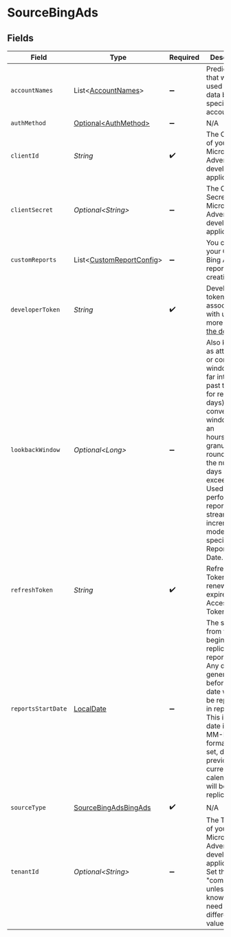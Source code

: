 # SourceBingAds


## Fields

| Field                                                                                                                                                                                                                                                                                                            | Type                                                                                                                                                                                                                                                                                                             | Required                                                                                                                                                                                                                                                                                                         | Description                                                                                                                                                                                                                                                                                                      |
| ---------------------------------------------------------------------------------------------------------------------------------------------------------------------------------------------------------------------------------------------------------------------------------------------------------------- | ---------------------------------------------------------------------------------------------------------------------------------------------------------------------------------------------------------------------------------------------------------------------------------------------------------------- | ---------------------------------------------------------------------------------------------------------------------------------------------------------------------------------------------------------------------------------------------------------------------------------------------------------------- | ---------------------------------------------------------------------------------------------------------------------------------------------------------------------------------------------------------------------------------------------------------------------------------------------------------------- |
| `accountNames`                                                                                                                                                                                                                                                                                                   | List\<[AccountNames](../../models/shared/AccountNames.md)>                                                                                                                                                                                                                                                       | :heavy_minus_sign:                                                                                                                                                                                                                                                                                               | Predicates that will be used to sync data by specific accounts.                                                                                                                                                                                                                                                  |
| `authMethod`                                                                                                                                                                                                                                                                                                     | [Optional\<AuthMethod>](../../models/shared/AuthMethod.md)                                                                                                                                                                                                                                                       | :heavy_minus_sign:                                                                                                                                                                                                                                                                                               | N/A                                                                                                                                                                                                                                                                                                              |
| `clientId`                                                                                                                                                                                                                                                                                                       | *String*                                                                                                                                                                                                                                                                                                         | :heavy_check_mark:                                                                                                                                                                                                                                                                                               | The Client ID of your Microsoft Advertising developer application.                                                                                                                                                                                                                                               |
| `clientSecret`                                                                                                                                                                                                                                                                                                   | *Optional\<String>*                                                                                                                                                                                                                                                                                              | :heavy_minus_sign:                                                                                                                                                                                                                                                                                               | The Client Secret of your Microsoft Advertising developer application.                                                                                                                                                                                                                                           |
| `customReports`                                                                                                                                                                                                                                                                                                  | List\<[CustomReportConfig](../../models/shared/CustomReportConfig.md)>                                                                                                                                                                                                                                           | :heavy_minus_sign:                                                                                                                                                                                                                                                                                               | You can add your Custom Bing Ads report by creating one.                                                                                                                                                                                                                                                         |
| `developerToken`                                                                                                                                                                                                                                                                                                 | *String*                                                                                                                                                                                                                                                                                                         | :heavy_check_mark:                                                                                                                                                                                                                                                                                               | Developer token associated with user. See more info <a href="https://docs.microsoft.com/en-us/advertising/guides/get-started?view=bingads-13#get-developer-token"> in the docs</a>.                                                                                                                              |
| `lookbackWindow`                                                                                                                                                                                                                                                                                                 | *Optional\<Long>*                                                                                                                                                                                                                                                                                                | :heavy_minus_sign:                                                                                                                                                                                                                                                                                               | Also known as attribution or conversion window. How far into the past to look for records (in days). If your conversion window has an hours/minutes granularity, round it up to the number of days exceeding. Used only for performance report streams in incremental mode without specified Reports Start Date. |
| `refreshToken`                                                                                                                                                                                                                                                                                                   | *String*                                                                                                                                                                                                                                                                                                         | :heavy_check_mark:                                                                                                                                                                                                                                                                                               | Refresh Token to renew the expired Access Token.                                                                                                                                                                                                                                                                 |
| `reportsStartDate`                                                                                                                                                                                                                                                                                               | [LocalDate](https://docs.oracle.com/javase/8/docs/api/java/time/LocalDate.html)                                                                                                                                                                                                                                  | :heavy_minus_sign:                                                                                                                                                                                                                                                                                               | The start date from which to begin replicating report data. Any data generated before this date will not be replicated in reports. This is a UTC date in YYYY-MM-DD format. If not set, data from previous and current calendar year will be replicated.                                                         |
| `sourceType`                                                                                                                                                                                                                                                                                                     | [SourceBingAdsBingAds](../../models/shared/SourceBingAdsBingAds.md)                                                                                                                                                                                                                                              | :heavy_check_mark:                                                                                                                                                                                                                                                                                               | N/A                                                                                                                                                                                                                                                                                                              |
| `tenantId`                                                                                                                                                                                                                                                                                                       | *Optional\<String>*                                                                                                                                                                                                                                                                                              | :heavy_minus_sign:                                                                                                                                                                                                                                                                                               | The Tenant ID of your Microsoft Advertising developer application. Set this to "common" unless you know you need a different value.                                                                                                                                                                              |